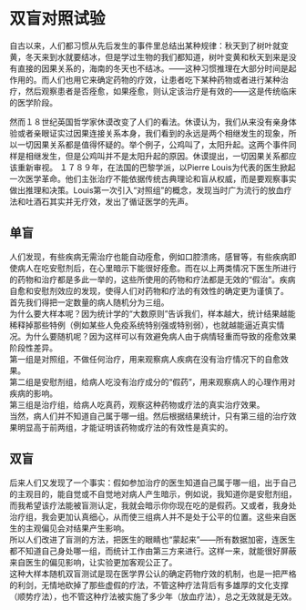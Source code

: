 # 双盲对照试验
自古以来，人们都习惯从先后发生的事件里总结出某种规律：秋天到了树叶就变黄，冬天来到水就要结冰，但是学过生物的我们都知道，树叶变黄和秋天到来是没有直接的因果关系的，海南的冬天也不结冰。——这种习惯推理在大部分时间是起作用的。而人们也用它来确定药物的疗效，让患者吃下某种药物或者进行某种治疗，然后观察患者是否痊愈，如果痊愈，则认定该治疗是有效的——这是传统临床的医学阶段。  

然而１８世纪英国哲学家休谟改变了人们的看法。休谟认为，我们从来没有亲身体验或者亲眼证实过因果连接关系本身，我们看到的永远是两个相继发生的现象，所以一切因果关系都是值得怀疑的。举个例子，公鸡叫了，太阳升起。这两个事件同样是相继发生，但是公鸡叫并不是太阳升起的原因。休谟提出，一切因果关系都应该重新审视。  １７８９年，在法国的巴黎学派，以Pierre Louis为代表的医生掀起一次医学革命。他们主张治疗不能依据传统古典理论和盲从权威，而是要观察事实做出推理和决策。Louis第一次引入“对照组”的概念，发现当时广为流行的放血疗法和吐酒石其实并无疗效，发出了循证医学的先声。

## 单盲 
人们发现，有些疾病无需治疗也能自动痊愈，例如口腔溃疡，感冒等，有些疾病即使病人在吃安慰剂后，在心里暗示下能很好痊愈。而在以上两类情况下医生所进行的药物和治疗都是多此一举的，这些所使用的药物和疗法都是无效的“假治”。疾病自愈和安慰剂效应的发现，使得人们对药物和疗法的有效性的确定更为谨慎了。  
首先我们得把一定数量的病人随机分为三组。  
为什么要大样本呢？因为统计学的“大数原则”告诉我们，样本越大，统计结果越能稀释掉那些特例（例如某些人免疫系统特别强或特别弱），也就越能逼近真实情况。为什么要随机呢？因为这样可以有效避免病人由于病情轻重而导致的痊愈效果阶段性差异。  
第一组是对照组，不做任何治疗，用来观察病人疾病在没有治疗情况下的自愈效果。  
第二组是安慰剂组，给病人吃没有治疗成分的“假药”，用来观察病人的心理作用对疾病的影响。  
第三组是治疗组，给病人吃真药，观察这种药物或疗法的真实治疗效果。  
当然，病人们并不知道自己属于哪一组。然后根据结果统计，只有第三组的治疗效果明显高于前两组，才能证明该药物或疗法的有效性是真实的。

## 双盲
后来人们又发现了一个事实：假如参加治疗的医生知道自己属于哪一组，出于自己的主观目的，能自觉或不自觉地对病人产生暗示，例如说，我知道你是安慰剂组，而我希望该疗法能被盲测认定，我就会暗示你你现在吃的是假药。又或者，我身处治疗组，我会更加认真细心，从而使三组病人并不是处于公平的位置。这些来自医生的主观偏见会对结果产生影响。  
所以人们改进了盲测的方法，把医生的眼睛也“蒙起来”——所有数据加密，连医生都不知道自己身处哪一组，而统计工作由第三方来进行。这样一来，就能很好屏蔽来自医生的偏见影响，让实验更加客观公正了。  
这种大样本随机双盲测试是现在医学界公认的确定药物疗效的机制，也是一把严格的利剑，无情地砍掉了那些虚假的疗法，不管这种疗法背后有多雄厚的文化支撑（顺势疗法），也不管这种疗法被实施了多少年（放血疗法），总之无效就是无效。


